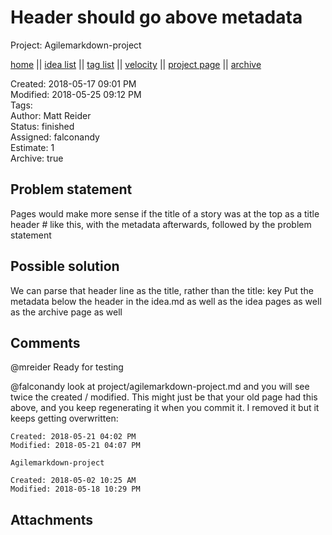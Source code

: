 # Header should go above metadata

Project: Agilemarkdown-project

[home](../../index.md) || [idea list](../../ideas.md) || [tag list](../../tags.md) || [velocity](../../velocity.md) || [project page](../../agilemarkdown-project.md) || [archive](../archive.md)

Created: 2018-05-17 09:01 PM  
Modified: 2018-05-25 09:12 PM  
Tags:   
Author: Matt Reider  
Status: finished  
Assigned: falconandy  
Estimate: 1  
Archive: true  

## Problem statement

Pages would make more sense if the title of a story was at the top as a title header # like this, with the metadata afterwards,
followed by the problem statement

## Possible solution

We can parse that header line as the title, rather than the title: key
Put the metadata below the header in the idea.md as well as the idea pages as well as the archive page as well


## Comments
 @mreider Ready for testing

 @falconandy look at project/agilemarkdown-project.md and you will see twice the created / modified. This might just be that your old page had this above, and you keep regenerating it when you commit it. I removed it but it keeps getting overwritten:

```
Created: 2018-05-21 04:02 PM
Modified: 2018-05-21 04:07 PM

Agilemarkdown-project

Created: 2018-05-02 10:25 AM
Modified: 2018-05-18 10:29 PM
```


## Attachments
